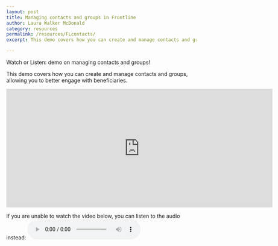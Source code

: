 ```yaml
---
layout: post
title: Managing contacts and groups in Frontline
author: Laura Walker McDonald
category: resources
permalink: /resources/FLcontacts/
excerpt: This demo covers how you can create and manage contacts and groups, allowing you to better engage with beneficiaries.

---
```


Watch or Listen: demo on managing contacts and groups!

This demo covers how you can create and manage contacts and groups, allowing you to better engage with beneficiaries.

<iframe width="706" height="315" src="https://www.youtube.com/embed/k3RDae0vVM4" frameborder="0" allowfullscreen></iframe>

If you are unable to watch the video below, you can listen to the audio instead:
<audio controls>
  <source src="http://simlab.org/resources/coursem4cso/files/Managing%20contacts%20and%20groups_Audio.mp3" type="audio/mpeg">
Your browser does not support the audio element.
</audio>
